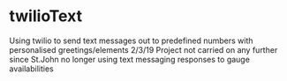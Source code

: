 # twilioText
Using twilio to send text messages out to predefined numbers with personalised greetings/elements
2/3/19 Project not carried on any further since St.John no longer using text messaging responses to gauge availabilities 
